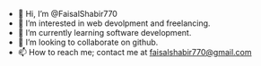 - 👋 Hi, I’m @FaisalShabir770
- 👀 I’m interested in web devolpment and freelancing.
- 🌱 I’m currently learning software development.
- 💞️ I’m looking to collaborate on github.
- 📫 How to reach me; contact me at faisalshabir770@gmail.com

<!---
FaisalShabir770/FaisalShabir770 is a ✨ special ✨ repository because its `README.md` (this file) appears on your GitHub profile.
You can click the Preview link to take a look at your changes.
--->
